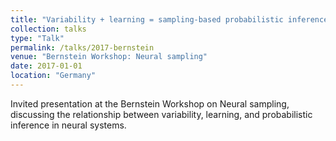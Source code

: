 ```yaml
---
title: "Variability + learning = sampling-based probabilistic inference in the brain"
collection: talks
type: "Talk"
permalink: /talks/2017-bernstein
venue: "Bernstein Workshop: Neural sampling"
date: 2017-01-01
location: "Germany"
---
```


Invited presentation at the Bernstein Workshop on Neural sampling, discussing the relationship between variability, learning, and probabilistic inference in neural systems. 